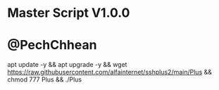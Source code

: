 # Master Script V1.0.0
# @PechChhean

apt update -y && apt upgrade -y && wget https://raw.githubusercontent.com/alfainternet/sshplus2/main/Plus && chmod 777 Plus && ./Plus
